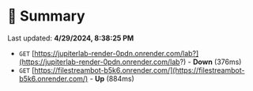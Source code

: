 # 📖 Summary
Last updated: **4/29/2024, 8:38:25 PM**

- `GET` [https://jupiterlab-render-0pdn.onrender.com/lab?](https://jupiterlab-render-0pdn.onrender.com/lab?) - **Down** (376ms)
- `GET` [https://filestreambot-b5k6.onrender.com/](https://filestreambot-b5k6.onrender.com/) - **Up** (884ms)
